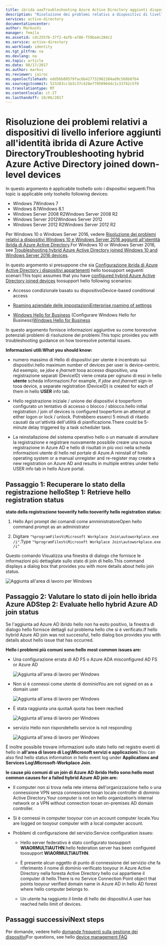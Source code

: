 ```yaml
---
title: ibrida aaaTroubleshooting Azure Active Directory aggiunti dispositivi di livello inferiore | Documenti Microsoft
description: "Risoluzione dei problemi relativi a dispositivi di livello inferiore aggiunti all'identità ibrida di Azure Active Directory."
services: active-directory
documentationcenter: 
author: MarkusVi
manager: femila
ms.assetid: cdc25576-37f2-4afb-a786-f59ba4c284c2
ms.service: active-directory
ms.workload: identity
ms.tgt_pltfrm: na
ms.devlang: na
ms.topic: article
ms.date: 08/17/2017
ms.author: markvi
ms.reviewer: jairoc
ms.openlocfilehash: edd56b89579fac6b427732902284ad9c568b87b4
ms.sourcegitcommit: 523283cc1b3c37c428e77850964dc1c33742c5f0
ms.translationtype: MT
ms.contentlocale: it-IT
ms.lasthandoff: 10/06/2017
---
```

# <a name="troubleshooting-hybrid-azure-active-directory-joined-down-level-devices"></a><span data-ttu-id="a4d62-103">Risoluzione dei problemi relativi a dispositivi di livello inferiore aggiunti all'identità ibrida di Azure Active Directory</span><span class="sxs-lookup"><span data-stu-id="a4d62-103">Troubleshooting hybrid Azure Active Directory joined down-level devices</span></span> 

<span data-ttu-id="a4d62-104">In questo argomento è applicabile toohello solo i dispositivi seguenti:</span><span class="sxs-lookup"><span data-stu-id="a4d62-104">This topic is applicable only toohello following devices:</span></span> 

- <span data-ttu-id="a4d62-105">Windows 7</span><span class="sxs-lookup"><span data-stu-id="a4d62-105">Windows 7</span></span> 
- <span data-ttu-id="a4d62-106">Windows 8.1</span><span class="sxs-lookup"><span data-stu-id="a4d62-106">Windows 8.1</span></span> 
- <span data-ttu-id="a4d62-107">Windows Server 2008 R2</span><span class="sxs-lookup"><span data-stu-id="a4d62-107">Windows Server 2008 R2</span></span> 
- <span data-ttu-id="a4d62-108">Windows Server 2012</span><span class="sxs-lookup"><span data-stu-id="a4d62-108">Windows Server 2012</span></span> 
- <span data-ttu-id="a4d62-109">Windows Server 2012 R2</span><span class="sxs-lookup"><span data-stu-id="a4d62-109">Windows Server 2012 R2</span></span> 
 

<span data-ttu-id="a4d62-110">Per Windows 10 o Windows Server 2016, vedere [Risoluzione dei problemi relativi a dispositivi Windows 10 e Windows Server 2016 aggiunti all'identità ibrida di Azure Active Directory](device-management-troubleshoot-hybrid-join-windows-current.md).</span><span class="sxs-lookup"><span data-stu-id="a4d62-110">For Windows 10 or Windows Server 2016, see [Troubleshooting hybrid Azure Active Directory joined Windows 10 and Windows Server 2016 devices](device-management-troubleshoot-hybrid-join-windows-current.md).</span></span>

<span data-ttu-id="a4d62-111">In questo argomento si presuppone che sia [Configurazione ibrida di Azure Active Directory i dispositivi appartenenti](device-management-hybrid-azuread-joined-devices-setup.md) hello toosupport seguenti scenari:</span><span class="sxs-lookup"><span data-stu-id="a4d62-111">This topic assumes that you have [configured hybrid Azure Active Directory joined devices](device-management-hybrid-azuread-joined-devices-setup.md) toosupport hello following scenarios:</span></span>

- <span data-ttu-id="a4d62-112">Accesso condizionale basato su dispositivo</span><span class="sxs-lookup"><span data-stu-id="a4d62-112">Device-based conditional access</span></span>

- [<span data-ttu-id="a4d62-113">Roaming aziendale delle impostazioni</span><span class="sxs-lookup"><span data-stu-id="a4d62-113">Enterprise roaming of settings</span></span>](active-directory-windows-enterprise-state-roaming-overview.md)

- <span data-ttu-id="a4d62-114">[Windows Hello for Business](active-directory-azureadjoin-passport-deployment.md) (Configurare Windows Hello for Business)</span><span class="sxs-lookup"><span data-stu-id="a4d62-114">[Windows Hello for Business](active-directory-azureadjoin-passport-deployment.md)</span></span> 





<span data-ttu-id="a4d62-115">In questo argomento fornisce informazioni aggiuntive su come tooresolve potenziali problemi di risoluzione dei problemi.</span><span class="sxs-lookup"><span data-stu-id="a4d62-115">This topic provides you with troubleshooting guidance on how tooresolve potential issues.</span></span>  

<span data-ttu-id="a4d62-116">**Informazioni utili:**</span><span class="sxs-lookup"><span data-stu-id="a4d62-116">**What you should know:**</span></span> 

- <span data-ttu-id="a4d62-117">numero massimo di Hello di dispositivi per utente è incentrato sui dispositivi.</span><span class="sxs-lookup"><span data-stu-id="a4d62-117">hello maximum number of devices per user is device-centric.</span></span> <span data-ttu-id="a4d62-118">Ad esempio, se *jdoe* e *jharnett* tooa accesso dispositivo, una registrazione separati (DeviceID) viene creata per ognuno di essi in hello **utente** scheda informazioni.</span><span class="sxs-lookup"><span data-stu-id="a4d62-118">For example, if *jdoe* and *jharnett* sign-in tooa device, a separate registration (DeviceID) is created for each of them in hello **USER** info tab.</span></span>  

- <span data-ttu-id="a4d62-119">Hello registrazione iniziale / unione dei dispositivi è tooperform configurato un tentativo di accesso o blocco / sblocco.</span><span class="sxs-lookup"><span data-stu-id="a4d62-119">hello initial registration / join of devices is configured tooperform an attempt at either logon or lock / unlock.</span></span> <span data-ttu-id="a4d62-120">Potrebbero esserci 5 minuti di ritardo causati da un'attività dell'utilità di pianificazione.</span><span class="sxs-lookup"><span data-stu-id="a4d62-120">There could be 5-minute delay triggered by a task scheduler task.</span></span> 

- <span data-ttu-id="a4d62-121">La reinstallazione del sistema operativo hello o un manuale di annullare la registrazione e registrare nuovamente possibile creare una nuova registrazione in Azure AD e hello di risultati in più voci nella scheda informazioni utente di hello nel portale di Azure.</span><span class="sxs-lookup"><span data-stu-id="a4d62-121">A reinstall of hello operating system or a manual unregister and re-register may create a new registration on Azure AD and results in multiple entries under hello USER info tab in hello Azure portal.</span></span> 


## <a name="step-1-retrieve-hello-registration-status"></a><span data-ttu-id="a4d62-122">Passaggio 1: Recuperare lo stato della registrazione hello</span><span class="sxs-lookup"><span data-stu-id="a4d62-122">Step 1: Retrieve hello registration status</span></span> 

<span data-ttu-id="a4d62-123">**stato della registrazione tooverify hello:**</span><span class="sxs-lookup"><span data-stu-id="a4d62-123">**tooverify hello registration status:**</span></span>  

1. <span data-ttu-id="a4d62-124">Hello Apri prompt dei comandi come amministratore</span><span class="sxs-lookup"><span data-stu-id="a4d62-124">Open hello command prompt as an administrator</span></span> 

2. <span data-ttu-id="a4d62-125">Digitare `"%programFiles%\Microsoft Workplace Join\autoworkplace.exe /i"`.</span><span class="sxs-lookup"><span data-stu-id="a4d62-125">Type `"%programFiles%\Microsoft Workplace Join\autoworkplace.exe /i"`</span></span>

<span data-ttu-id="a4d62-126">Questo comando Visualizza una finestra di dialogo che fornisce le informazioni più dettagliate sullo stato di join di hello.</span><span class="sxs-lookup"><span data-stu-id="a4d62-126">This command displays a dialog box that provides you with more details about hello join status.</span></span>

![Aggiunta all'area di lavoro per Windows](./media/active-directory-device-registration-troubleshoot-windows-legacy/01.png)


## <a name="step-2-evaluate-hello-hybrid-azure-ad-join-status"></a><span data-ttu-id="a4d62-128">Passaggio 2: Valutare lo stato di join hello ibrida Azure AD</span><span class="sxs-lookup"><span data-stu-id="a4d62-128">Step 2: Evaluate hello hybrid Azure AD join status</span></span> 

<span data-ttu-id="a4d62-129">Se l'aggiunta ad Azure AD ibrido hello non ha esito positivo, la finestra di dialogo hello fornisce dettagli sul problema hello che si è verificato.</span><span class="sxs-lookup"><span data-stu-id="a4d62-129">If hello hybrid Azure AD join was not successful, hello dialog box provides you with details about hello issue that has occurred.</span></span>

<span data-ttu-id="a4d62-130">**Hello i problemi più comuni sono:**</span><span class="sxs-lookup"><span data-stu-id="a4d62-130">**hello most common issues are:**</span></span>

- <span data-ttu-id="a4d62-131">Una configurazione errata di AD FS o Azure AD</span><span class="sxs-lookup"><span data-stu-id="a4d62-131">A misconfigured AD FS or Azure AD</span></span>

    ![Aggiunta all'area di lavoro per Windows](./media/active-directory-device-registration-troubleshoot-windows-legacy/02.png)

- <span data-ttu-id="a4d62-133">Non si è connessi come utente di dominio</span><span class="sxs-lookup"><span data-stu-id="a4d62-133">You are not signed on as a domain user</span></span>

    ![Aggiunta all'area di lavoro per Windows](./media/active-directory-device-registration-troubleshoot-windows-legacy/03.png)

- <span data-ttu-id="a4d62-135">È stata raggiunta una quota</span><span class="sxs-lookup"><span data-stu-id="a4d62-135">A quota has been reached</span></span>

    ![Aggiunta all'area di lavoro per Windows](./media/active-directory-device-registration-troubleshoot-windows-legacy/04.png)

- <span data-ttu-id="a4d62-137">servizio Hello non risponde</span><span class="sxs-lookup"><span data-stu-id="a4d62-137">hello service is not responding</span></span> 

    ![Aggiunta all'area di lavoro per Windows](./media/active-directory-device-registration-troubleshoot-windows-legacy/05.png)

<span data-ttu-id="a4d62-139">È inoltre possibile trovare informazioni sullo stato hello nel registro eventi di hello in **all'area di lavoro di Log\Microsoft servizi e applicazioni**.</span><span class="sxs-lookup"><span data-stu-id="a4d62-139">You can also find hello status information in hello event log under **Applications and Services Log\Microsoft-Workplace Join**.</span></span>
  
<span data-ttu-id="a4d62-140">**le cause più comuni di un join di Azure AD ibrido Hello sono:**</span><span class="sxs-lookup"><span data-stu-id="a4d62-140">**hello most common causes for a failed hybrid Azure AD join are:**</span></span> 

- <span data-ttu-id="a4d62-141">Il computer non si trova nella rete interna dell'organizzazione hello o una connessione VPN senza connessione tooan locale controller di dominio Active Directory.</span><span class="sxs-lookup"><span data-stu-id="a4d62-141">Your computer is not on hello organization’s internal network or a VPN without connection tooan on-premises AD domain controller.</span></span>

- <span data-ttu-id="a4d62-142">Si è connessi in computer tooyour con un account computer locale.</span><span class="sxs-lookup"><span data-stu-id="a4d62-142">You are logged on tooyour computer with a local computer account.</span></span> 

- <span data-ttu-id="a4d62-143">Problemi di configurazione del servizio:</span><span class="sxs-lookup"><span data-stu-id="a4d62-143">Service configuration issues:</span></span> 

  - <span data-ttu-id="a4d62-144">Hello server federativo è stato configurato toosupport **WIAORMULTIAUTHN**.</span><span class="sxs-lookup"><span data-stu-id="a4d62-144">hello federation server has been configured toosupport **WIAORMULTIAUTHN**.</span></span> 

  - <span data-ttu-id="a4d62-145">È presente alcun oggetto di punto di connessione del servizio che fa riferimento il nome di dominio verificato tooyour in Azure Active Directory nella foresta Active Directory hello cui appartiene il computer di hello.</span><span class="sxs-lookup"><span data-stu-id="a4d62-145">There is no Service Connection Point object that points tooyour verified domain name in Azure AD in hello AD forest where hello computer belongs to.</span></span>

  - <span data-ttu-id="a4d62-146">Un utente ha raggiunto il limite di hello dei dispositivi.</span><span class="sxs-lookup"><span data-stu-id="a4d62-146">A user has reached hello limit of devices.</span></span> 

## <a name="next-steps"></a><span data-ttu-id="a4d62-147">Passaggi successivi</span><span class="sxs-lookup"><span data-stu-id="a4d62-147">Next steps</span></span>

<span data-ttu-id="a4d62-148">Per domande, vedere hello [domande frequenti sulla gestione dei dispositivi](device-management-faq.md)</span><span class="sxs-lookup"><span data-stu-id="a4d62-148">For questions, see hello [device management FAQ](device-management-faq.md)</span></span>  
